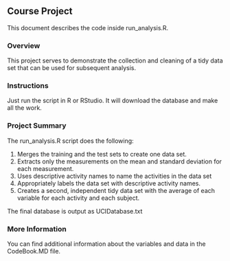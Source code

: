 ## Course Project
This document describes the code inside run_analysis.R.

### Overview
This project serves to demonstrate the collection and cleaning of a tidy data set that can be used for subsequent analysis. 

### Instructions
Just run the script in R or RStudio. It will download the database and make all the work.
 
### Project Summary

The run_analysis.R script does the following:
1. Merges the training and the test sets to create one data set.
2. Extracts only the measurements on the mean and standard deviation for each measurement. 
3. Uses descriptive activity names to name the activities in the data set
4. Appropriately labels the data set with descriptive activity names. 
5. Creates a second, independent tidy data set with the average of each variable for each activity and each subject. 

The final database is output as UCIDatabase.txt 

### More Information
You can find additional information about the variables and data in the CodeBook.MD file.
